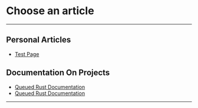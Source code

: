 # Choose an article
---
## Personal Articles
- [Test Page](?page=articles&article=test.md)

## Documentation On Projects
- [Queued Rust Documentation](?page=articles&article=queued-rust.md)
- [Queued Rust Documentation](?page=articles&article=queued-rust.md)
---